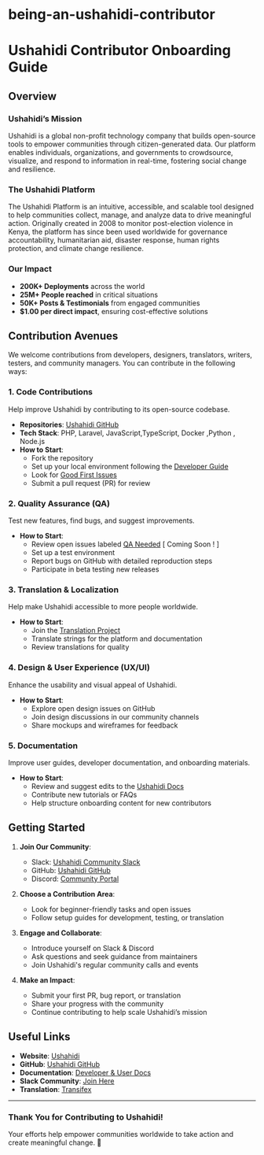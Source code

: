 # being-an-ushahidi-contributor

# Ushahidi Contributor Onboarding Guide

## Overview

### Ushahidi’s Mission
Ushahidi is a global non-profit technology company that builds open-source tools to empower communities through citizen-generated data. Our platform enables individuals, organizations, and governments to crowdsource, visualize, and respond to information in real-time, fostering social change and resilience.

### The Ushahidi Platform
The Ushahidi Platform is an intuitive, accessible, and scalable tool designed to help communities collect, manage, and analyze data to drive meaningful action. Originally created in 2008 to monitor post-election violence in Kenya, the platform has since been used worldwide for governance accountability, humanitarian aid, disaster response, human rights protection, and climate change resilience.

### Our Impact
- **200K+ Deployments** across the world
- **25M+ People reached** in critical situations
- **50K+ Posts & Testimonials** from engaged communities
- **$1.00 per direct impact**, ensuring cost-effective solutions

## Contribution Avenues
We welcome contributions from developers, designers, translators, writers, testers, and community managers. You can contribute in the following ways:

### 1. Code Contributions
Help improve Ushahidi by contributing to its open-source codebase.
- **Repositories**: [Ushahidi GitHub](https://github.com/ushahidi)
- **Tech Stack**: PHP, Laravel, JavaScript,TypeScript, Docker ,Python , Node.js
- **How to Start**:
  - Fork the repository
  - Set up your local environment following the [Developer Guide](https://docs.ushahidi.com/platform-user-manual)
  - Look for [Good First Issues](https://github.com/ushahidi/platform/labels/good%20first%20issue)
  - Submit a pull request (PR) for review

### 2. Quality Assurance (QA)
Test new features, find bugs, and suggest improvements.
- **How to Start**:
  - Review open issues labeled [QA Needed](https://github.com/ushahidi )  [ Coming Soon ! ]
  - Set up a test environment
  - Report bugs on GitHub with detailed reproduction steps
  - Participate in beta testing new releases

### 3. Translation & Localization
Help make Ushahidi accessible to more people worldwide.
- **How to Start**:
  - Join the [Translation Project ]( https://explore.transifex.com/ushahidi/ )
  - Translate strings for the platform and documentation
  - Review translations for quality

### 4. Design & User Experience (UX/UI)
Enhance the usability and visual appeal of Ushahidi.
- **How to Start**:
  - Explore open design issues on GitHub
  - Join design discussions in our community channels
  - Share mockups and wireframes for feedback

### 5. Documentation
Improve user guides, developer documentation, and onboarding materials.
- **How to Start**:
  - Review and suggest edits to the [Ushahidi Docs](https://docs.ushahidi.com/)
  - Contribute new tutorials or FAQs
  - Help structure onboarding content for new contributors

## Getting Started

1. **Join Our Community**:
   - Slack: [Ushahidi Community Slack](https://slack.ushahidi.com/)
   - GitHub: [Ushahidi GitHub](https://github.com/ushahidi)
   - Discord: [Community Portal](https://community.ushahidi.com/)
   
2. **Choose a Contribution Area**:
   - Look for beginner-friendly tasks and open issues
   - Follow setup guides for development, testing, or translation

3. **Engage and Collaborate**:
   - Introduce yourself on Slack & Discord
   - Ask questions and seek guidance from maintainers
   - Join Ushahidi's regular community calls and events

4. **Make an Impact**:
   - Submit your first PR, bug report, or translation
   - Share your progress with the community
   - Continue contributing to help scale Ushahidi’s mission

## Useful Links
- **Website**: [Ushahidi](https://www.ushahidi.com/)
- **GitHub**: [Ushahidi GitHub](https://github.com/ushahidi)
- **Documentation**: [Developer & User Docs](https://docs.ushahidi.com/)
- **Slack Community**: [Join Here](https://slack.ushahidi.com/)
- **Translation**: [Transifex](https://explore.transifex.com/ushahidi/)

---

### Thank You for Contributing to Ushahidi!
Your efforts help empower communities worldwide to take action and create meaningful change. 🚀
